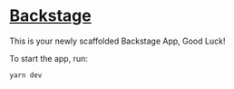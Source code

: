 # [Backstage](https://backstage.io)

This is your newly scaffolded Backstage App, Good Luck!

To start the app, run:

```sh
yarn dev
```
